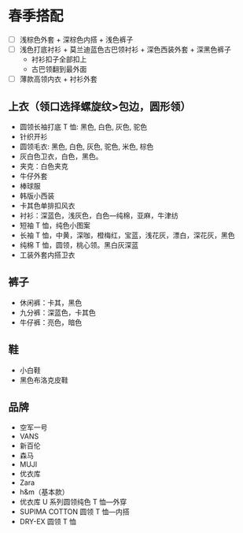 # 春季搭配

- [ ] 浅棕色外套 + 深棕色内搭 + 浅色裤子
- [ ] 浅色打底衬衫 + 莫兰迪蓝色古巴领衬衫 + 深色西装外套 + 深黑色裤子
  - 衬衫扣子全部扣上
  - 古巴领翻到最外面
- [ ] 薄款高领内衣 + 衬衫外套

## 上衣（领口选择螺旋纹>包边，圆形领）

- 圆领长袖打底 T 恤: 黑色, 白色, 灰色, 驼色
- 针织开衫
- 圆领毛衣: 黑色, 白色, 灰色, 驼色, 米色, 棕色
- 灰白色卫衣，白色，黑色。
- 夹克：白色夹克
- 牛仔外套
- 棒球服
- 韩版小西装
- 卡其色单排扣风衣
- 衬衫：深蓝色，浅灰色，白色—纯棉，亚麻，牛津纺
- 短袖 T 恤，纯色小图案
- 长袖 T 恤，中黄，深咖，橙梅红，宝蓝，浅花灰，漂白，深花灰，黑色
- 纯棉 T 恤，圆领，桃心领。黑白灰深蓝
- 工装外套内搭卫衣

## 裤子

- 休闲裤：卡其，黑色
- 九分裤：深蓝色，卡其色
- 牛仔裤：亮色，暗色

## 鞋

- 小白鞋
- 黑色布洛克皮鞋

## 品牌

- 空军一号
- VANS
- 新百伦
- 森马
- MUJI
- 优衣库
- Zara
- h&m（基本款）
- 优衣库 U 系列圆领纯色 T 恤—外穿
- SUPIMA COTTON 圆领 T 恤—内搭
- DRY-EX 圆领 T 恤
